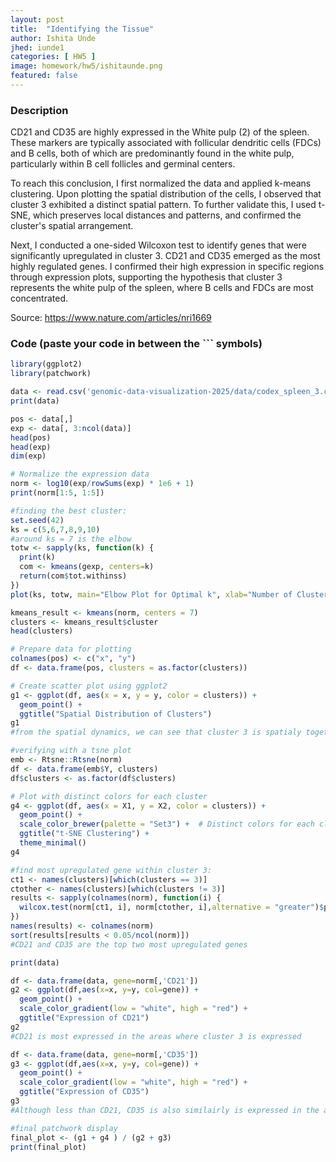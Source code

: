 ```yaml
---
layout: post
title:  "Identifying the Tissue"
author: Ishita Unde
jhed: iunde1
categories: [ HW5 ]
image: homework/hw5/ishitaunde.png
featured: false
---
```

### Description 

CD21 and CD35 are highly expressed in the White pulp (2) of the spleen. These markers are typically associated with follicular dendritic cells (FDCs) and B cells, both of which are predominantly found in the white pulp, particularly within B cell follicles and germinal centers.

To reach this conclusion, I first normalized the data and applied k-means clustering. Upon plotting the spatial distribution of the cells, I observed that cluster 3 exhibited a distinct spatial pattern. To further validate this, I used t-SNE, which preserves local distances and patterns, and confirmed the cluster's spatial arrangement.

Next, I conducted a one-sided Wilcoxon test to identify genes that were significantly upregulated in cluster 3. CD21 and CD35 emerged as the most highly regulated genes. I confirmed their high expression in specific regions through expression plots, supporting the hypothesis that cluster 3 represents the white pulp of the spleen, where B cells and FDCs are most concentrated.


Source: https://www.nature.com/articles/nri1669 



### Code (paste your code in between the ``` symbols)

```r
library(ggplot2)
library(patchwork)

data <- read.csv('genomic-data-visualization-2025/data/codex_spleen_3.csv.gz', row.names = 1)
print(data)

pos <- data[,]
exp <- data[, 3:ncol(data)]
head(pos)
head(exp)
dim(exp)  

# Normalize the expression data
norm <- log10(exp/rowSums(exp) * 1e6 + 1)
print(norm[1:5, 1:5])

#finding the best cluster: 
set.seed(42)
ks = c(5,6,7,8,9,10)
#around ks = 7 is the elbow
totw <- sapply(ks, function(k) {
  print(k)
  com <- kmeans(gexp, centers=k)
  return(com$tot.withinss)
})
plot(ks, totw, main="Elbow Plot for Optimal k", xlab="Number of Clusters", ylab="Total Within-Cluster Sum of Squares")

kmeans_result <- kmeans(norm, centers = 7)
clusters <- kmeans_result$cluster  
head(clusters)

# Prepare data for plotting
colnames(pos) <- c("x", "y")
df <- data.frame(pos, clusters = as.factor(clusters)) 

# Create scatter plot using ggplot2
g1 <- ggplot(df, aes(x = x, y = y, color = clusters)) +
  geom_point() +
  ggtitle("Spatial Distribution of Clusters")
g1
#from the spatial dynamics, we can see that cluster 3 is spatialy together, with cluster four mainly surrounding cluster 3 

#verifying with a tsne plot 
emb <- Rtsne::Rtsne(norm)
df <- data.frame(emb$Y, clusters)
df$clusters <- as.factor(df$clusters)

# Plot with distinct colors for each cluster
g4 <- ggplot(df, aes(x = X1, y = X2, color = clusters)) + 
  geom_point() +
  scale_color_brewer(palette = "Set3") +  # Distinct colors for each cluster
  ggtitle("t-SNE Clustering") +
  theme_minimal()
g4

#find most upregulated gene within cluster 3: 
ct1 <- names(clusters)[which(clusters == 3)]
ctother <- names(clusters)[which(clusters != 3)]
results <- sapply(colnames(norm), function(i) {
  wilcox.test(norm[ct1, i], norm[ctother, i],alternative = "greater")$p.value ## one sided test
})
names(results) <- colnames(norm)
sort(results[results < 0.05/ncol(norm)])
#CD21 and CD35 are the top two most upregulated genes 

print(data)

df <- data.frame(data, gene=norm[,'CD21'])
g2 <- ggplot(df,aes(x=x, y=y, col=gene)) + 
  geom_point() + 
  scale_color_gradient(low = "white", high = "red") +
  ggtitle("Expression of CD21")
g2
#CD21 is most expressed in the areas where cluster 3 is expressed 

df <- data.frame(data, gene=norm[,'CD35'])
g3 <- ggplot(df,aes(x=x, y=y, col=gene)) + 
  geom_point() + 
  scale_color_gradient(low = "white", high = "red") +
  ggtitle("Expression of CD35")
g3
#Although less than CD21, CD35 is also similairly is expressed in the areas where cluster 3 is expressed 

#final patchwork display 
final_plot <- (g1 + g4 ) / (g2 + g3)
print(final_plot)


```
